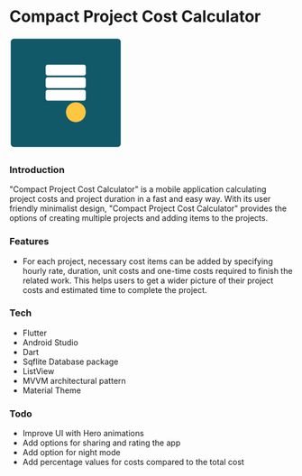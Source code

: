 # Compact Project Cost Calculator

[![](logo_image_.png)](logo_image_.png&s=100)

### Introduction
"Compact Project Cost Calculator" is a mobile application calculating project costs and project duration in a fast and easy way. With its user friendly minimalist design, "Compact Project Cost Calculator" provides the options of creating multiple projects and adding items to the projects.


### Features
- For each project, necessary cost items can be added by specifying hourly rate, duration, unit costs and one-time costs required to finish the related work. This helps users to get a wider picture of their project costs and estimated time to complete the project.
 

### Tech

* Flutter 
* Android Studio
* Dart
* Sqflite Database package
* ListView
* MVVM architectural pattern
* Material Theme


### Todo
* Improve UI with Hero animations
* Add options for sharing and rating the app
* Add option for night mode
* Add percentage values for costs compared to the total cost

